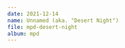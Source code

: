 ```yaml
---
date: 2021-12-14
name: Unnamed (aka. "Desert Night")
file: mpd-desert-night
album: mpd
---
```


<!-- Created in a similar method to the previous piece, though this piece is actually a second attempt. Even though it's better than the first one, it's hard to compare it to the first themes from the soundtrack. -->
